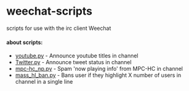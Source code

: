 # weechat-scripts
scripts for use with the irc client Weechat

#### about scripts:

- [youtube.py](../master/youtube.py) - Announce youtube titles in channel
- [Twitter.py](../master/Twitter.py) - Announce tweet status in channel
- [mpc-hc_np.py](../master/mpc-hc_np.py) - Spam 'now playing info' from MPC-HC in channel
- [mass_hl_ban.py](../master/mass_hl_ban.py) - Bans user if they highlight X number of users in channel in a single line
